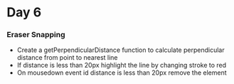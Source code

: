 # Day 6 

### Eraser Snapping

- Create a getPerpendicularDistance function to calculate perpendicular distance from point to nearest line
- If distance is less than 20px highlight the line by changing stroke to red
- On mousedown event id distance is less than 20px remove the element
